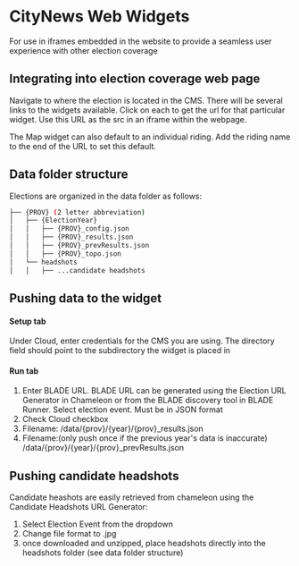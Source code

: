 # CityNews Web Widgets 

For use in iframes embedded in the website to provide a seamless user experience with other election coverage

## Integrating into election coverage web page

Navigate to where the election is located in the CMS. There will be several links to the widgets available. Click on each to get the url for that particular widget. Use this URL as the src in an iframe within the webpage. 

The Map widget can also default to an individual riding. Add the riding name to the end of the URL to set this default.

## Data folder structure

Elections are organized in the data folder as follows: 

```bash
├── {PROV} (2 letter abbreviation)
│   ├── {ElectionYear}
│   │   ├── {PROV}_config.json
│   │   ├── {PROV}_results.json
│   │   ├── {PROV}_prevResults.json
│   │   ├── {PROV}_topo.json
│   └── headshots
│   │   ├── ...candidate headshots
```

## Pushing data to the widget

#### Setup tab
Under Cloud, enter credentials for the CMS you are using. The directory field should point to the subdirectory the widget is placed in

#### Run tab
1. Enter BLADE URL. BLADE URL can be generated using the Election URL Generator in Chameleon or from the BLADE discovery tool in BLADE Runner. Select election event. Must be in JSON format
2. Check Cloud checkbox
3. Filename: /data/{prov}/{year}/{prov}_results.json
4. Filename:(only push once if the previous year's data is inaccurate) /data/{prov}/{year}/{prov}_prevResults.json

## Pushing candidate headshots

Candidate heashots are easily retrieved from chameleon using the Candidate Headshots URL Generator:
1. Select Election Event from the dropdown
2. Change file format to .jpg
3. once downloaded and unzipped, place headshots directly into the headshots folder (see data folder structure)

